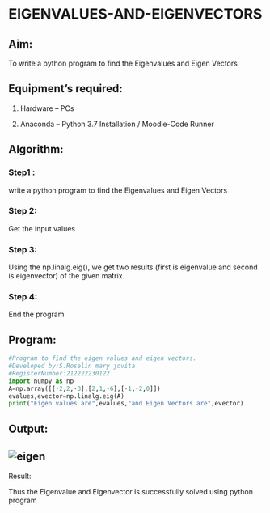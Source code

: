 # EIGENVALUES-AND-EIGENVECTORS

## Aim:

To write a python program to find the Eigenvalues and Eigen Vectors

## Equipment’s required:

1. 	Hardware – PCs

2. 	Anaconda – Python 3.7 Installation / Moodle-Code Runner

## Algorithm:

### Step1 :
write a python program to find the Eigenvalues and Eigen Vectors

### Step 2:
Get the input values

### Step 3:
Using the np.linalg.eig(),  we get two results (first is eigenvalue and second is eigenvector) of the given matrix.

### Step 4:
End the program

## Program:
```python
#Program to find the eigen values and eigen vectors.
#Developed by:S.Roselin mary jovita
#RegisterNumber:212222230122
import numpy as np
A=np.array([[-2,2,-3],[2,1,-6],[-1,-2,0]])
evalues,evector=np.linalg.eig(A)
print("Eigen values are",evalues,"and Eigen Vectors are",evector)
```

## Output:




## ![eigen](https://user-images.githubusercontent.com/119104296/227249226-b0b745c1-053b-485b-8bc6-8571b53e335e.png)
Result:

Thus the Eigenvalue and Eigenvector is successfully solved using python program
